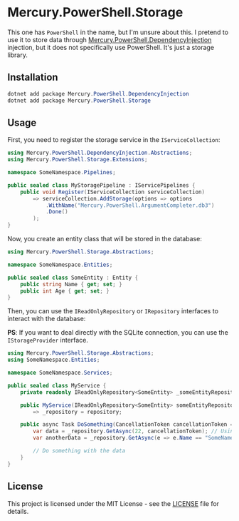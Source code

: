 # Mercury.PowerShell.Storage

This one has `PowerShell` in the name, but I'm unsure about this. I pretend to use it to store data
through [Mercury.PowerShell.DependencyInjection](../Mercury.PowerShell.DependencyInjection) injection, but it does not
specifically use PowerShell. It's just a storage library.

## Installation

```powershell
dotnet add package Mercury.PowerShell.DependencyInjection
dotnet add package Mercury.PowerShell.Storage
```

## Usage

First, you need to register the storage service in the `IServiceCollection`:

```csharp
using Mercury.PowerShell.DependencyInjection.Abstractions;
using Mercury.PowerShell.Storage.Extensions;

namespace SomeNamespace.Pipelines;

public sealed class MyStoragePipeline : IServicePipelines {
    public void Register(IServiceCollection serviceCollection)
        => serviceCollection.AddStorage(options => options
            .WithName("Mercury.PowerShell.ArgumentCompleter.db3")
            .Done()
        );
}
```

Now, you create an entity class that will be stored in the database:

```csharp
using Mercury.PowerShell.Storage.Abstractions;

namespace SomeNamespace.Entities;

public sealed class SomeEntity : Entity {
    public string Name { get; set; }
    public int Age { get; set; }
}
```

Then, you can use the `IReadOnlyRepository` or `IRepository` interfaces to interact with the database:

**PS**: If you want to deal directly with the SQLite connection, you can use the `IStorageProvider` interface.

```csharp
using Mercury.PowerShell.Storage.Abstractions;
using SomeNamespace.Entities;

namespace SomeNamespace.Services;

public sealed class MyService {
    private readonly IReadOnlyRepository<SomeEntity> _someEntityRepository;

    public MyService(IReadOnlyRepository<SomeEntity> someEntityRepository)
        => _repository = repository;

    public async Task DoSomething(CancellationToken cancellationToken = default) {
        var data = _repository.GetAsync(22, cancellationToken); // Using Id as an example
        var anotherData = _repository.GetAsync(e => e.Name == "SomeName", cancellationToken);

        // Do something with the data
    }
}
```

## License

This project is licensed under the MIT License - see the [LICENSE](../../../LICENSE.md) file for details.
